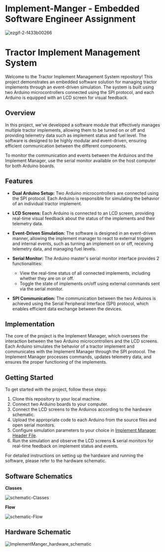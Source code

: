 # Implement-Manger - Embedded Software Engineer Assignment


![ezgif-2-f433b00266](https://github.com/arielmos/Implement-Manger/assets/54889635/acbafe92-edf6-47b2-9591-fdfee437e457)

# Tractor Implement Management System

Welcome to the Tractor Implement Management System repository! This project demonstrates an embedded software solution for managing tractor implements through an event-driven simulation. The system is built using two Arduino microcontrollers connected using the SPI protocol, and each Arduino is equipped with an LCD screen for visual feedback.

## Overview

In this project, we've developed a software module that effectively manages multiple tractor implements, allowing them to be turned on or off and providing telemetry data such as implement status and fuel level. The software is designed to be highly modular and event-driven, ensuring efficient communication between the different components.

To monitor the communication and events between the Arduinos and the Implement Manager, use the serial monitor available on the host computer for both Arduino boards.

## Features

- **Dual Arduino Setup:** Two Arduino microcontrollers are connected using the SPI protocol. Each Arduino is responsible for simulating the behavior of an individual tractor implement.

- **LCD Screens:** Each Arduino is connected to an LCD screen, providing real-time visual feedback about the status of the implements and their telemetry data.

- **Event-Driven Simulation:** The software is designed in an event-driven manner, allowing the implement manager to react to external triggers and internal events, such as turning an implement on or off, receiving telemetry data, and managing fuel levels.

- **Serial Monitor:** The Arduino master's serial monitor interface provides 2 functionalities:
  - View the real-time status of all connected implements, including whether they are on or off.
  - Toggle the state of implements on/off using external commands sent via the serial monitor.

- **SPI Communication:** The communication between the two Arduinos is achieved using the Serial Peripheral Interface (SPI) protocol, which enables efficient data exchange between the devices.

## Implementation

The core of the project is the Implement Manager, which oversees the interaction between the two Arduino microcontrollers and the LCD screens. Each Arduino simulates the behavior of a tractor implement and communicates with the Implement Manager through the SPI protocol. The Implement Manager processes commands, updates telemetry data, and ensures the proper functioning of the implements.

## Getting Started

To get started with the project, follow these steps:

1. Clone this repository to your local machine.
2. Connect two Arduino boards to your computer.
3. Connect the LCD screens to the Arduinos according to the hardware schematic.
4. Upload the appropriate code to each Arduino from the source files and open serial monitors.
5. Configure simulation parameters to your choice in [Implement Manager Header File](/src/master_main/implement_manager.h).
6. Run the simulation and observe the LCD screens & serial monitors for real-time feedback on implement status and events. 

For detailed instructions on setting up the hardware and running the software, please refer to the hardware schematic. 


## Software Schematics
**Classes**

![schematic-Classes](https://github.com/arielmos/Implement-Manger/assets/54889635/373d815e-b15d-426b-b863-8f21397eb112)


**Flow**

![schematic-Flow](https://github.com/arielmos/Implement-Manger/assets/54889635/c48a3ed3-5449-4aaa-94a6-8140eb2af0a8)

## Hardware Schematic

![ImplementManger_hardware_schematic](https://github.com/arielmos/Implement-Manger/assets/54889635/c40c32a5-c94a-4c43-87b7-44f810ee2940)

